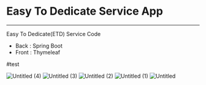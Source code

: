 # Easy To Dedicate Service App

---

Easy To Dedicate(ETD) Service Code
* Back : Spring Boot
* Front : Thymeleaf 

#test

![Untitled (4)](https://github.com/ICKYC/Goormtoon-final-project/assets/76530377/7e1d35dd-3eef-4e34-8d0d-7b031c6b927b)
![Untitled (3)](https://github.com/ICKYC/Goormtoon-final-project/assets/76530377/58b6a9dd-3f73-421b-845e-d3b0e52f3db9)
![Untitled (2)](https://github.com/ICKYC/Goormtoon-final-project/assets/76530377/b61f8ded-0a9b-4649-aab1-7e3690ace612)
![Untitled (1)](https://github.com/ICKYC/Goormtoon-final-project/assets/76530377/ce191ac6-8727-4600-9ec2-e03a3c600b71)
![Untitled](https://github.com/ICKYC/Goormtoon-final-project/assets/76530377/028b115c-0fde-4608-9685-e234e8cce0b3)

